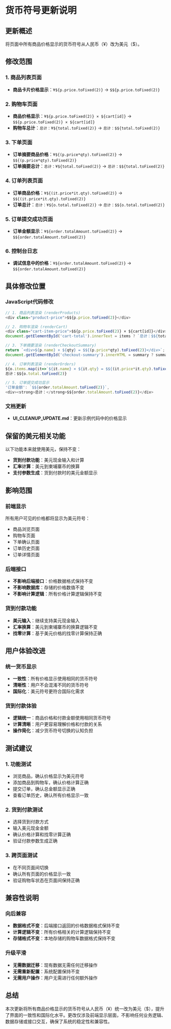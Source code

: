 # 货币符号更新说明

## 更新概述
将页面中所有商品价格显示的货币符号从人民币（¥）改为美元（$）。

## 修改范围

### 1. 商品列表页面
- **商品卡片价格显示**：`¥${p.price.toFixed(2)}` → `$${p.price.toFixed(2)}`

### 2. 购物车页面
- **商品价格显示**：`¥${p.price.toFixed(2)} × ${cart[id]}` → `$${p.price.toFixed(2)} × ${cart[id]}`
- **购物车总计**：`总计：¥${total.toFixed(2)}` → `总计：$${total.toFixed(2)}`

### 3. 下单页面
- **订单摘要商品价格**：`¥${(p.price*qty).toFixed(2)}` → `$${(p.price*qty).toFixed(2)}`
- **订单摘要总计**：`总计：¥${total.toFixed(2)}` → `总计：$${total.toFixed(2)}`

### 4. 订单列表页面
- **订单商品价格**：`¥${(it.price*it.qty).toFixed(2)}` → `$${(it.price*it.qty).toFixed(2)}`
- **订单总计**：`总计：¥${o.total.toFixed(2)}` → `总计：$${o.total.toFixed(2)}`

### 5. 订单提交成功页面
- **订单金额显示**：`¥${order.totalAmount.toFixed(2)}` → `$${order.totalAmount.toFixed(2)}`

### 6. 控制台日志
- **调试信息中的价格**：`¥${order.totalAmount.toFixed(2)}` → `$${order.totalAmount.toFixed(2)}`

## 具体修改位置

### JavaScript代码修改
```javascript
// 1. 商品列表渲染 (renderProducts)
<div class="product-price">$${p.price.toFixed(2)}</div>

// 2. 购物车渲染 (renderCart)
<div class="cart-item-price">$${p.price.toFixed(2)} × ${cart[id]}</div>
document.getElementById('cart-total').innerText = items ? `总计：$${total.toFixed(2)}` : '';

// 3. 下单摘要渲染 (renderCheckoutSummary)
return `<div>${p.name} × ${qty} = $${(p.price*qty).toFixed(2)}</div>`;
document.getElementById('checkout-summary').innerHTML = summary ? summary+`<div style='margin-top:8px;font-weight:bold;'>总计：$${total.toFixed(2)}</div>` : '<div style="color:#aaa;">购物车为空</div>';

// 4. 订单列表渲染 (renderOrders)
${o.items.map(it=>`${it.name} × ${it.qty} = $${(it.price*it.qty).toFixed(2)}`).join('<br>')}
总计：$${o.total.toFixed(2)}

// 5. 订单提交成功显示
'订单金额': `$${order.totalAmount.toFixed(2)}`,
<div><strong>总计：</strong>$${order.totalAmount.toFixed(2)}</div>
```

### 文档更新
- **UI_CLEANUP_UPDATE.md**：更新示例代码中的价格显示

## 保留的美元相关功能
以下功能本来就使用美元，保持不变：
- **货到付款功能**：美元现金输入和计算
- **汇率计算**：美元到柬埔寨币的换算
- **支付参数生成**：货到付款时的美元金额显示

## 影响范围

### 前端显示
所有用户可见的价格都将显示为美元符号：
- 商品浏览页面
- 购物车页面
- 下单确认页面
- 订单历史页面
- 订单详情页面

### 后端接口
- **不影响后端接口**：价格数据格式保持不变
- **不影响数据库**：存储的价格数值不变
- **不影响计算逻辑**：所有价格计算逻辑保持不变

### 货到付款功能
- **美元输入**：继续支持美元现金输入
- **汇率换算**：美元到柬埔寨币的换算逻辑不变
- **找零计算**：基于美元价格的找零计算保持正确

## 用户体验改进

### 统一货币显示
- **一致性**：所有价格显示使用相同的货币符号
- **清晰性**：用户不会混淆不同的货币符号
- **国际化**：美元符号更符合国际化需求

### 货到付款体验
- **逻辑统一**：商品价格和付款金额使用相同货币符号
- **计算清晰**：用户更容易理解价格和付款的关系
- **操作简化**：减少货币符号切换的认知负担

## 测试建议

### 1. 功能测试
- 浏览商品，确认价格显示为美元符号
- 添加商品到购物车，确认价格计算正确
- 提交订单，确认总金额显示正确
- 查看订单历史，确认所有价格显示一致

### 2. 货到付款测试
- 选择货到付款方式
- 输入美元现金金额
- 确认价格计算和找零计算正确
- 验证付款参数生成正确

### 3. 跨页面测试
- 在不同页面间切换
- 确认所有页面的价格显示一致
- 验证购物车状态在页面间保持正确

## 兼容性说明

### 向后兼容
- **数据格式不变**：后端接口返回的价格数据格式保持不变
- **计算逻辑不变**：所有价格相关的计算逻辑保持不变
- **存储格式不变**：本地存储的购物车数据格式保持不变

### 升级平滑
- **无需数据迁移**：现有数据无需任何迁移操作
- **无需重新配置**：系统配置保持不变
- **无需用户操作**：用户无需进行任何额外操作

## 总结
本次更新将所有商品价格显示的货币符号从人民币（¥）统一改为美元（$），提升了界面的一致性和国际化水平。更改仅涉及前端显示层面，不影响任何业务逻辑、数据存储或接口交互，确保了系统的稳定性和兼容性。 